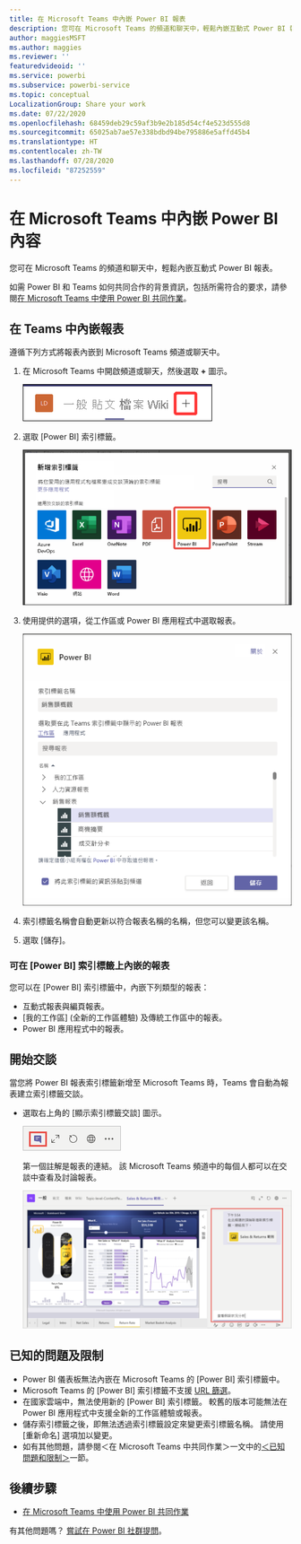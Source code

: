 ```yaml
---
title: 在 Microsoft Teams 中內嵌 Power BI 報表
description: 您可在 Microsoft Teams 的頻道和聊天中，輕鬆內嵌互動式 Power BI 報表。 .
author: maggiesMSFT
ms.author: maggies
ms.reviewer: ''
featuredvideoid: ''
ms.service: powerbi
ms.subservice: powerbi-service
ms.topic: conceptual
LocalizationGroup: Share your work
ms.date: 07/22/2020
ms.openlocfilehash: 68459deb29c59af3b9e2b185d54cf4e523d555d8
ms.sourcegitcommit: 65025ab7ae57e338bdbd94be795886e5affd45b4
ms.translationtype: HT
ms.contentlocale: zh-TW
ms.lasthandoff: 07/28/2020
ms.locfileid: "87252559"
---
```

# <a name="embed-power-bi-content-in-microsoft-teams"></a>在 Microsoft Teams 中內嵌 Power BI 內容

您可在 Microsoft Teams 的頻道和聊天中，輕鬆內嵌互動式 Power BI 報表。 

如需 Power BI 和 Teams 如何共同合作的背景資訊，包括所需符合的要求，請參閱[在 Microsoft Teams 中使用 Power BI 共同作業](service-embed-report-microsoft-teams.md)。

## <a name="embed-a-report-in-teams"></a>在 Teams 中內嵌報表

遵循下列方式將報表內嵌到 Microsoft Teams 頻道或聊天中。

1. 在 Microsoft Teams 中開啟頻道或聊天，然後選取 **+** 圖示。

    ![將索引標籤新增到頻道或聊天的螢幕擷取畫面。](media/service-embed-report-microsoft-teams/service-embed-report-microsoft-teams-add.png)

1. 選取 [Power BI] 索引標籤。

    ![Microsoft Teams 索引標籤清單的螢幕擷取畫面，其中顯示 Power BI。](media/service-embed-report-microsoft-teams/service-embed-report-microsoft-teams-tab.png)

1. 使用提供的選項，從工作區或 Power BI 應用程式中選取報表。

    ![Microsoft Teams 設定其 [Power BI] 索引標籤的螢幕擷取畫面。](media/service-embed-report-microsoft-teams/service-embed-report-microsoft-teams-tab-settings.png)

1. 索引標籤名稱會自動更新以符合報表名稱的名稱，但您可以變更該名稱。

1. 選取 [儲存]。

### <a name="reports-you-can-embed-on-the-power-bi-tab"></a>可在 [Power BI] 索引標籤上內嵌的報表

您可以在 [Power BI] 索引標籤中，內嵌下列類型的報表：

- 互動式報表與編頁報表。
- [我的工作區] (全新的工作區體驗) 及傳統工作區中的報表。
- Power BI 應用程式中的報表。

## <a name="start-a-conversation"></a>開始交談

當您將 Power BI 報表索引標籤新增至 Microsoft Teams 時，Teams 會自動為報表建立索引標籤交談。

- 選取右上角的 [顯示索引標籤交談] 圖示。

    ![顯示索引標籤交談圖示的螢幕擷取畫面。](media/service-embed-report-microsoft-teams/power-bi-teams-conversation-icon.png)

    第一個註解是報表的連結。 該 Microsoft Teams 頻道中的每個人都可以在交談中查看及討論報表。

    ![索引標籤交談的螢幕擷取畫面。](media/service-embed-report-microsoft-teams/power-bi-teams-conversation-tab.png)

## <a name="known-issues-and-limitations"></a>已知的問題及限制

- Power BI 儀表板無法內嵌在 Microsoft Teams 的 [Power BI] 索引標籤中。
- Microsoft Teams 的 [Power BI] 索引標籤不支援 [URL 篩選](service-url-filters.md)。
- 在國家雲端中，無法使用新的 [Power BI] 索引標籤。 較舊的版本可能無法在 Power BI 應用程式中支援全新的工作區體驗或報表。
- 儲存索引標籤之後，即無法透過索引標籤設定來變更索引標籤名稱。 請使用 [重新命名] 選項加以變更。
- 如有其他問題，請參閱＜在 Microsoft Teams 中共同作業＞一文中的[＜已知問題和限制＞](service-collaborate-microsoft-teams.md#known-issues-and-limitations)一節。

## <a name="next-steps"></a>後續步驟

- [在 Microsoft Teams 中使用 Power BI 共同作業](service-collaborate-microsoft-teams.md)

有其他問題嗎？ [嘗試在 Power BI 社群提問](https://community.powerbi.com/)。
